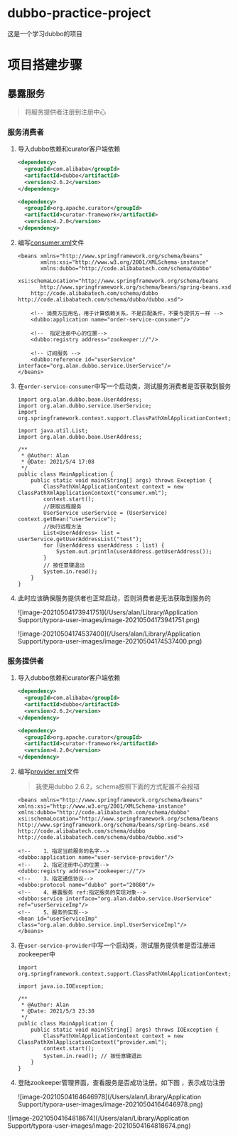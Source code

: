 # dubbo-practice-project
这是一个学习dubbo的项目

# 项目搭建步骤

## 暴露服务

>  将服务提供者注册到注册中心

### 服务消费者

1. 导入dubbo依赖和curator客户端依赖

   ```xml
   <dependency>
     <groupId>com.alibaba</groupId>
     <artifactId>dubbo</artifactId>
     <version>2.6.2</version>
   </dependency>
   
   <dependency>
     <groupId>org.apache.curator</groupId>
     <artifactId>curator-framework</artifactId>
     <version>4.2.0</version>
   </dependency>
   ```

2. 编写[consumer.xml](https://dubbo.apache.org/zh/docs/v2.7/user/quick-start/)文件

   ```
   <beans xmlns="http://www.springframework.org/schema/beans"
          xmlns:xsi="http://www.w3.org/2001/XMLSchema-instance"
          xmlns:dubbo="http://code.alibabatech.com/schema/dubbo"
          xsi:schemaLocation="http://www.springframework.org/schema/beans
          http://www.springframework.org/schema/beans/spring-beans.xsd
   	   http://code.alibabatech.com/schema/dubbo http://code.alibabatech.com/schema/dubbo/dubbo.xsd">
   
       <!-- 消费方应用名，用于计算依赖关系，不是匹配条件，不要与提供方一样 -->
       <dubbo:application name="order-service-consumer"/>
   
       <!--  指定注册中心的位置-->
       <dubbo:registry address="zookeeper://"/>
   
       <!-- 订阅服务 -->
       <dubbo:reference id="userService" interface="org.alan.dubbo.service.UserService"/>
   </beans>
   ```

3. 在`order-service-consumer`中写一个启动类，测试服务消费者是否获取到服务

   ```
   import org.alan.dubbo.bean.UserAddress;
   import org.alan.dubbo.service.UserService;
   import org.springframework.context.support.ClassPathXmlApplicationContext;
   
   import java.util.List;
   import org.alan.dubbo.bean.UserAddress;
   
   /**
    * @Author: Alan
    * @Date: 2021/5/4 17:08
    */
   public class MainApplication {
       public static void main(String[] args) throws Exception {
           ClassPathXmlApplicationContext context = new ClassPathXmlApplicationContext("consumer.xml");
           context.start();
           //获取远程服务
           UserService userService = (UserService) context.getBean("userService");
           //执行远程方法
           List<UserAddress> list = userService.getUserAddressList("test");
           for (UserAddress userAddress : list) {
               System.out.println(userAddress.getUserAddress());
           }
           // 按任意键退出
           System.in.read();
       }
   }
   ```

4. 此时应该确保服务提供者也正常启动，否则消费者是无法获取到服务的

   ![image-20210504173941751](/Users/alan/Library/Application Support/typora-user-images/image-20210504173941751.png)

   ![image-20210504174537400](/Users/alan/Library/Application Support/typora-user-images/image-20210504174537400.png)

### 服务提供者

1. 导入dubbo依赖和curator客户端依赖

   ```xml
   <dependency>
     <groupId>com.alibaba</groupId>
     <artifactId>dubbo</artifactId>
     <version>2.6.2</version>
   </dependency>
   
   <dependency>
     <groupId>org.apache.curator</groupId>
     <artifactId>curator-framework</artifactId>
     <version>4.2.0</version>
   </dependency>
   ```

2. 编写[provider.xml](https://dubbo.apache.org/zh/docs/v2.7/user/quick-start/)文件

   > 我使用dubbo 2.6.2，schema按照下面的方式配置不会报错

   ````
   <beans xmlns="http://www.springframework.org/schema/beans"
   xmlns:xsi="http://www.w3.org/2001/XMLSchema-instance"
   xmlns:dubbo="http://code.alibabatech.com/schema/dubbo"
   xsi:schemaLocation="http://www.springframework.org/schema/beans
   http://www.springframework.org/schema/beans/spring-beans.xsd
   http://code.alibabatech.com/schema/dubbo http://code.alibabatech.com/schema/dubbo/dubbo.xsd">
   
   <!--    1、指定当前服务的名字-->
   <dubbo:application name="user-service-provider"/>
   <!--    2、指定注册中心的位置-->
   <dubbo:registry address="zookeeper://"/>
   <!--    3、指定通信协议-->
   <dubbo:protocol name="dubbo" port="20880"/>
   <!--    4、暴露服务 ref:指定服务的实现对象-->
   <dubbo:service interface="org.alan.dubbo.service.UserService" ref="userServiceImp"/>
   <!--    5、服务的实现-->
   <bean id="userServiceImp" class="org.alan.dubbo.service.impl.UserServiceImpl"/>
   </beans>
   ````

3. 在`user-service-provider`中写一个启动类，测试服务提供者是否注册进zookeeper中

   ```
   import org.springframework.context.support.ClassPathXmlApplicationContext;
   
   import java.io.IOException;
   
   /**
    * @Author: Alan
    * @Date: 2021/5/3 23:30
    */
   public class MainApplication {
       public static void main(String[] args) throws IOException {
           ClassPathXmlApplicationContext context = new ClassPathXmlApplicationContext("provider.xml");
           context.start();
           System.in.read(); // 按任意键退出
       }
   }
   ```

4. 登陆zookeeper管理界面，查看服务是否成功注册。如下图 ，表示成功注册

   ![image-20210504164646978](/Users/alan/Library/Application Support/typora-user-images/image-20210504164646978.png)

![image-20210504164818674](/Users/alan/Library/Application Support/typora-user-images/image-20210504164818674.png)


